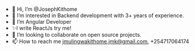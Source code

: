 - 👋 Hi, I’m @JosephKithome
- 👀 I’m interested in Backend development with 3+ years of experience.
- 🌱 I’m  Angular Developer
- ✨I write ReactJs try me!
- 💞️ I’m looking to collaborate on open source projects.
- 📫 How to reach me jmulingwakithome.jmk@gmail.com, +254717064174

<!---
JosephKithome/JosephKithome is a ✨ special ✨ repository because its `README.md` (this file) appears on your GitHub profile.
You can click the Preview link to take a look at your changes.
--->
